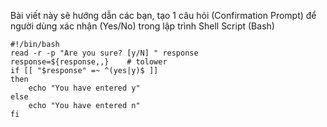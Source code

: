 Bài viết này sẽ hướng dẫn các bạn, tạo 1 câu hỏi (Confirmation Prompt) để người dùng xác nhận (Yes/No) trong lập trình Shell Script (Bash)
```
#!/bin/bash
read -r -p "Are you sure? [y/N] " response
response=${response,,}    # tolower
if [[ "$response" =~ ^(yes|y)$ ]]
then
    echo "You have entered y"
else
    echo "You have entered n"
fi
```
